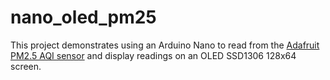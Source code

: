 # nano_oled_pm25

This project demonstrates using an Arduino Nano to read from the [Adafruit PM2.5 AQI sensor](https://www.adafruit.com/product/3686) and display readings on an OLED SSD1306 128x64 screen.

